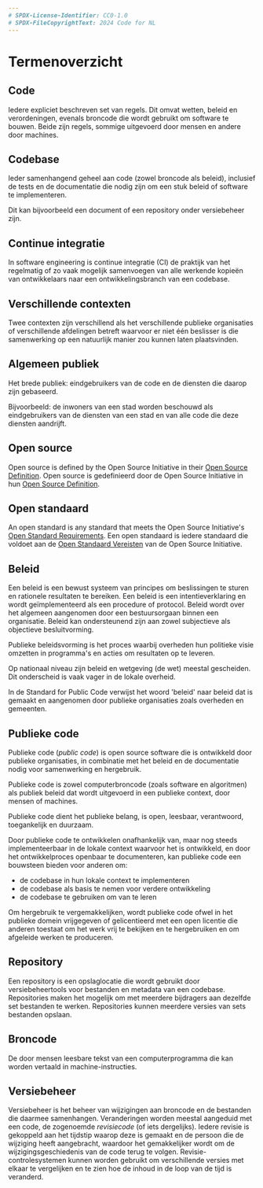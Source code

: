 ```yaml
---
# SPDX-License-Identifier: CC0-1.0
# SPDX-FileCopyrightText: 2024 Code for NL
---
```

# Termenoverzicht

## Code

Iedere expliciet beschreven set van regels.
Dit omvat wetten, beleid en verordeningen, evenals broncode die wordt gebruikt om software te bouwen.
Beide zijn regels, sommige uitgevoerd door mensen en andere door machines.

## Codebase

Ieder samenhangend geheel aan code (zowel broncode als beleid), inclusief de tests en de documentatie die nodig zijn om een stuk beleid of software te implementeren.

Dit kan bijvoorbeeld een document of een repository onder versiebeheer zijn.

## Continue integratie

In software engineering is continue integratie (CI) de praktijk van het regelmatig of zo vaak mogelijk samenvoegen van alle werkende kopieën van ontwikkelaars naar een ontwikkelingsbranch van een codebase.

## Verschillende contexten

Twee contexten zijn verschillend als het verschillende publieke organisaties of verschillende afdelingen betreft waarvoor er niet één beslisser is die samenwerking op een natuurlijk manier zou kunnen laten plaatsvinden.

## Algemeen publiek

Het brede publiek: eindgebruikers van de code en de diensten die daarop zijn gebaseerd.

Bijvoorbeeld: de inwoners van een stad worden beschouwd als eindgebruikers van de diensten van een stad en van alle code die deze diensten aandrijft.

## Open source

Open source is defined by the Open Source Initiative in their [Open Source Definition](https://opensource.org/osd-annotated).
Open source is gedefinieerd door de Open Source Initiative in hun [Open Source Definition](https://opensource.org/osd-annotated).

## Open standaard

An open standard is any standard that meets the Open Source Initiative's [Open Standard Requirements](https://opensource.org/osr).
Een open standaard is iedere standaard die voldoet aan de [Open Standaard Vereisten](https://opensource.org/osr) van de Open Source Initiative.

## Beleid

Een beleid is een bewust systeem van principes om beslissingen te sturen en rationele resultaten te bereiken.
Een beleid is een intentieverklaring en wordt geïmplementeerd als een procedure of protocol.
Beleid wordt over het algemeen aangenomen door een bestuursorgaan binnen een organisatie.
Beleid kan ondersteunend zijn aan zowel subjectieve als objectieve besluitvorming.

Publieke beleidsvorming is het proces waarbij overheden hun politieke visie omzetten in programma's en acties om resultaten op te leveren.

Op nationaal niveau zijn beleid en wetgeving (de wet) meestal gescheiden.
Dit onderscheid is vaak vager in de lokale overheid.

In de Standard for Public Code verwijst het woord 'beleid' naar beleid dat is gemaakt en aangenomen door publieke organisaties zoals overheden en gemeenten.

## Publieke code

Publieke code (_public code_) is open source software die is ontwikkeld door publieke organisaties, in combinatie met het beleid en de documentatie nodig voor samenwerking en hergebruik.

Publieke code is zowel computerbroncode (zoals software en algoritmen) als publiek beleid dat wordt uitgevoerd in een publieke context, door mensen of machines.

Publieke code dient het publieke belang, is open, leesbaar, verantwoord, toegankelijk en duurzaam.

Door publieke code te ontwikkelen onafhankelijk van, maar nog steeds implementeerbaar in de lokale context waarvoor het is ontwikkeld, en door het ontwikkelproces openbaar te documenteren, kan publieke code een bouwsteen bieden voor anderen om:

* de codebase in hun lokale context te implementeren
* de codebase als basis te nemen voor verdere ontwikkeling
* de codebase te gebruiken om van te leren

Om hergebruik te vergemakkelijken, wordt publieke code ofwel in het publieke domein vrijgegeven of gelicentieerd met een open licentie die anderen toestaat om het werk vrij te bekijken en te hergebruiken en om afgeleide werken te produceren.

## Repository

Een repository is een opslaglocatie die wordt gebruikt door versiebeheertools voor bestanden en metadata van een codebase.
Repositories maken het mogelijk om met meerdere bijdragers aan dezelfde set bestanden te werken.
Repositories kunnen meerdere versies van sets bestanden opslaan.

## Broncode

De door mensen leesbare tekst van een computerprogramma die kan worden vertaald in machine-instructies.

## Versiebeheer

Versiebeheer is het beheer van wijzigingen aan broncode en de bestanden die daarmee samenhangen.
Veranderingen worden meestal aangeduid met een code, de zogenoemde *revisiecode* (of iets dergelijks).
Iedere revisie is gekoppeld aan het tijdstip waarop deze is gemaakt en de persoon die de wijziging heeft aangebracht, waardoor het gemakkelijker wordt om de wijzigingsgeschiedenis van de code terug te volgen.
Revisie-controlesystemen kunnen worden gebruikt om verschillende versies met elkaar te vergelijken en te zien hoe de inhoud in de loop van de tijd is veranderd.

